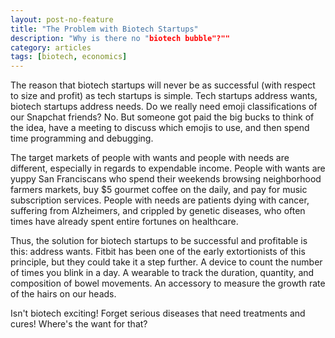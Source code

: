 ```yaml
---
layout: post-no-feature
title: "The Problem with Biotech Startups"
description: "Why is there no "biotech bubble"?""
category: articles
tags: [biotech, economics]
---
```

The reason that biotech startups will never be as successful (with respect to size and profit) as tech startups is simple. Tech startups address wants, biotech startups address needs. Do we really need emoji classifications of our Snapchat friends? No. But someone got paid the big bucks to think of the idea, have a meeting to discuss which emojis to use, and then spend time programming and debugging.

The target markets of people with wants and people with needs are different, especially in regards to expendable income. People with wants are yuppy San Franciscans who spend their weekends browsing neighborhood farmers markets, buy $5 gourmet coffee on the daily, and pay for music subscription services. People with needs are patients dying with cancer, suffering from Alzheimers, and crippled by genetic diseases, who often times have already spent entire fortunes on healthcare.

Thus, the solution for biotech startups to be successful and profitable is this: address wants. Fitbit has been one of the early extortionists of this principle, but they could take it a step further. A device to count the number of times you blink in a day. A wearable to track the duration, quantity, and composition of bowel movements. An accessory to measure the growth rate of the hairs on our heads.

Isn't biotech exciting! Forget serious diseases that need treatments and cures! Where's the want for that?